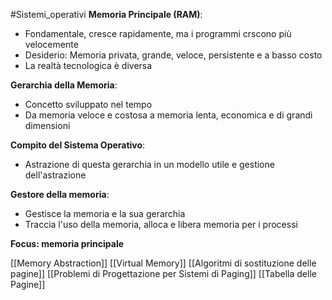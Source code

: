 #Sistemi_operativi 
**Memoria Principale (RAM)**:
- Fondamentale, cresce rapidamente, ma i programmi crscono più velocemente
- Desiderio: Memoria privata, grande, veloce, persistente e a basso costo
- La realtà tecnologica è diversa

**Gerarchia della Memoria**:
- Concetto sviluppato nel tempo
- Da memoria veloce e costosa a memoria lenta, economica e di grandi dimensioni

**Compito del Sistema Operativo**:
- Astrazione di questa gerarchia in un modello utile e gestione dell'astrazione

**Gestore della memoria**:
- Gestisce la memoria e la sua gerarchia
- Traccia l'uso della memoria, alloca e libera memoria per i processi

**Focus: memoria principale**

[[Memory Abstraction]]
[[Virtual Memory]]
[[Algoritmi di sostituzione delle pagine]]
[[Problemi di Progettazione per Sistemi di Paging]]
[[Tabella delle Pagine]]



